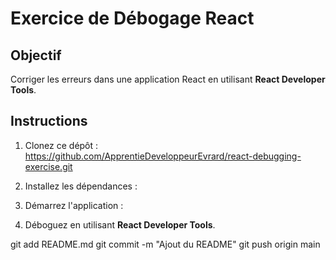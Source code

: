 # Exercice de Débogage React

## Objectif
Corriger les erreurs dans une application React en utilisant **React Developer Tools**.

## Instructions
1. Clonez ce dépôt : https://github.com/ApprentieDeveloppeurEvrard/react-debugging-exercise.git

2. Installez les dépendances :

3. Démarrez l'application :

4. Déboguez en utilisant **React Developer Tools**.

git add README.md
git commit -m "Ajout du README"
git push origin main


